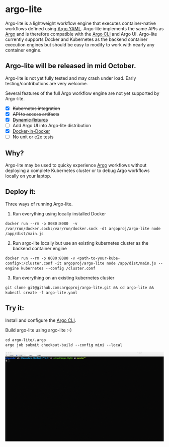 # argo-lite

Argo-lite is a lightweight workflow engine that executes container-native workflows defined using [Argo YAML](https://argoproj.github.io/argo-site/docs/yaml/dsl_reference_intro.html).  Argo-lite implements the same APIs as [Argo](https://github.com/argoproj/argo) and is therefore compatible with the [Argo CLI](https://argoproj.github.io/argo-site/docs/dev-cli-reference.html) and Argo UI.  Argo-lite currently supports Docker and  Kubernetes as the backend container execution engines but should be easy to modify to work with nearly any container engine.  

## Argo-lite will be released in mid October.

Argo-lite is not yet fully tested and may crash under load. Early testing/contributions are very welcome.

Several features of the full Argo workflow engine are not yet supported by Argo-lite.

- [x] ~~Kubernetes integration~~
- [x] ~~API to access artifacts~~
- [x] ~~[Dynamic fixtures](https://argoproj.github.io/argo-site/docs/yaml/fixture_template.html)~~
- [ ] Add Argo UI into Argo-lite distribution
- [x] [Docker-in-Docker](https://argoproj.github.io/argo-site/docs/yaml/argo_tutorial_2_create_docker_image_build_workflow.html)
- [ ] No unit or e2e tests

## Why?

Argo-lite may be used to quicky experience [Argo](https://github.com/argoproj/argo) workflows without deploying a complete Kubernetes cluster or to debug Argo workflows locally on your laptop.

## Deploy it:

Three ways of running  Argo-lite.

1. Run everything using locally installed Docker

```
docker run --rm -p 8080:8080  -v /var/run/docker.sock:/var/run/docker.sock -dt argoproj/argo-lite node /app/dist/main.js
```

2. Run argo-lite locally but use an existing kubernetes cluster as the backend container engine

```
docker run --rm -p 8080:8080 -v <path-to-your-kube-config>:/cluster.conf -it argoproj/argo-lite node /app/dist/main.js --engine kubernetes --config /cluster.conf
```

3. Run everything on an existing kubernetes cluster

```
git clone git@github.com:argoproj/argo-lite.git && cd argo-lite && kubectl create -f argo-lite.yaml
```

## Try it:

Install and configure the [Argo CLI](https://argoproj.github.io/argo-site/docs/dev-cli-reference.html).

Build argo-lite using argo-lite :-)

```
cd argo-lite/.argo
argo job submit checkout-build --config mini --local
```

![alt text](./demo.gif "Logo Title Text 1")
